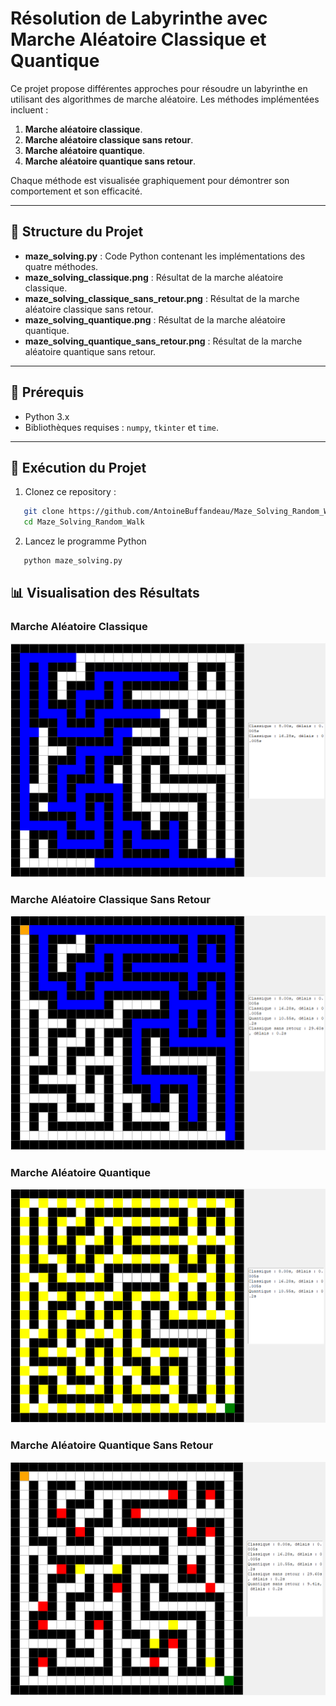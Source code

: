 # Résolution de Labyrinthe avec Marche Aléatoire Classique et Quantique

Ce projet propose différentes approches pour résoudre un labyrinthe en utilisant des algorithmes de marche aléatoire. Les méthodes implémentées incluent :

1. **Marche aléatoire classique**.
2. **Marche aléatoire classique sans retour**.
3. **Marche aléatoire quantique**.
4. **Marche aléatoire quantique sans retour**.

Chaque méthode est visualisée graphiquement pour démontrer son comportement et son efficacité.

---

## 📂 Structure du Projet

- **maze_solving.py** : Code Python contenant les implémentations des quatre méthodes.
- **maze_solving_classique.png** : Résultat de la marche aléatoire classique.
- **maze_solving_classique_sans_retour.png** : Résultat de la marche aléatoire classique sans retour.
- **maze_solving_quantique.png** : Résultat de la marche aléatoire quantique.
- **maze_solving_quantique_sans_retour.png** : Résultat de la marche aléatoire quantique sans retour.

---

## 🔧 Prérequis

- Python 3.x
- Bibliothèques requises : `numpy`, `tkinter` et `time`.

---

## 🚀 Exécution du Projet

1. Clonez ce repository :
```bash
   git clone https://github.com/AntoineBuffandeau/Maze_Solving_Random_Walk.git
   cd Maze_Solving_Random_Walk
```
2. Lancez le programme Python
```bash
   python maze_solving.py
```

## 📊 Visualisation des Résultats

### Marche Aléatoire Classique

![Marche Aléatoire Classique](maze_solving_classique.png)

### Marche Aléatoire Classique Sans Retour

![Classique Sans Retour](maze_solving_classique_sans_retour.png)

### Marche Aléatoire Quantique

![Marche Aléatoire Quantique](maze_solving_quantique.png)

### Marche Aléatoire Quantique Sans Retour

![Quantique Sans Retour](maze_solving_quantique_sans_retour.png)